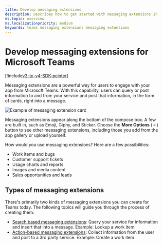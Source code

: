 ```yaml
---
title: Develop messaging extensions
description: Describes how to get started with messaging extensions in Microsoft Teams
ms.topic: overview
ms.localizationpriority: medium
keywords: teams messaging extensions messaging extensions
---
```

# Develop messaging extensions for Microsoft Teams

[!include[v3-to-v4-SDK-pointer](~/includes/v3-to-v4-pointer-me.md)]

Messaging extensions are a powerful way for users to engage with your app from Microsoft Teams. With this capability, users can query or post information to and from your service and post that information, in the form of cards, right into a message.

![Example of messaging extension card](~/assets/images/compose-extensions/ceexample.png)

Messaging extensions appear along the bottom of the compose box. A few are built in, such as Emoji, Giphy, and Sticker. Choose the **More Options** (**&#8943;**) button to see other messaging extensions, including those you add from the app gallery or upload yourself.

How would you use messaging extensions? Here are a few possibilities:

* Work items and bugs
* Customer support tickets
* Usage charts and reports
* Images and media content
* Sales opportunities and leads

## Types of messaging extensions

There's primarily two kinds of messaging extensions you can create for Teams today. The following topics will guide you through the process of creating them:

* [Search based messaging extensions](~/resources/messaging-extension-v3/search-extensions.md): Query your service for information and insert that into a message. Example: Lookup a work item
* [Action-based messaging extensions](~/resources/messaging-extension-v3/create-extensions.md): Collect information from the user and post to a 3rd party service. Example: Create a work item
